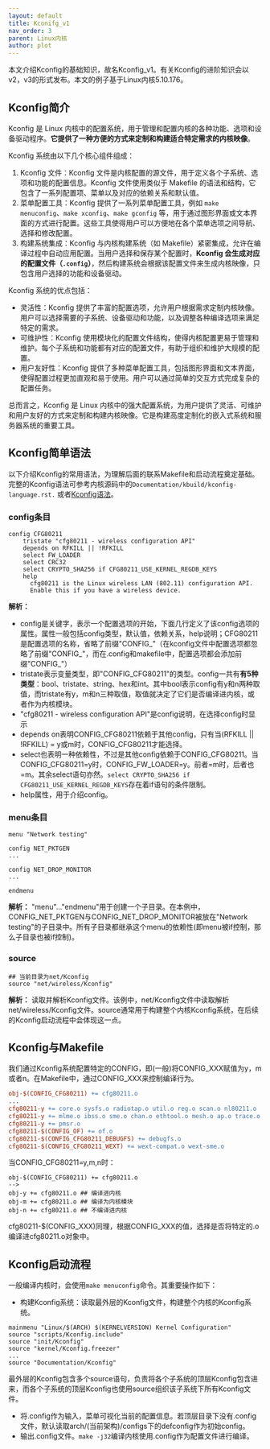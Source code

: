 ```yaml
---
layout: default
title: Kconifg_v1
nav_order: 3
parent: Linux内核
author: plot
---
```


本文介绍Kconfig的基础知识，故名Kconfig_v1。有关Kconfig的进阶知识会以v2，v3的形式发布。本文的例子基于Linux内核5.10.176。

## Kconfig简介

Kconfig 是 Linux 内核中的配置系统，用于管理和配置内核的各种功能、选项和设备驱动程序。**它提供了一种方便的方式来定制和构建适合特定需求的内核映像**。

Kconfig 系统由以下几个核心组件组成：

1. Kconfig 文件：Kconfig 文件是内核配置的源文件，用于定义各个子系统、选项和功能的配置信息。Kconfig 文件使用类似于 Makefile 的语法和结构，它包含了一系列配置项、菜单以及对应的依赖关系和默认值。
2. 菜单配置工具：Kconfig 提供了一系列菜单配置工具，例如 `make menuconfig`、`make xconfig`、`make gconfig` 等，用于通过图形界面或文本界面的方式进行配置。这些工具使得用户可以方便地在各个菜单选项之间导航、选择和修改配置。
3. 构建系统集成：Kconfig 与内核构建系统（如 Makefile）紧密集成，允许在编译过程中自动应用配置。当用户选择和保存某个配置时，**Kconfig 会生成对应的配置文件（`.config`）**，然后构建系统会根据该配置文件来生成内核映像，只包含用户选择的功能和设备驱动。

Kconfig 系统的优点包括：

- 灵活性：Kconfig 提供了丰富的配置选项，允许用户根据需求定制内核映像。用户可以选择需要的子系统、设备驱动和功能，以及调整各种编译选项来满足特定的需求。
- 可维护性：Kconfig 使用模块化的配置文件结构，使得内核配置更易于管理和维护。每个子系统和功能都有对应的配置文件，有助于组织和维护大规模的配置。
- 用户友好性：Kconfig 提供了多种菜单配置工具，包括图形界面和文本界面，使得配置过程更加直观和易于使用。用户可以通过简单的交互方式完成复杂的配置任务。

总而言之，Kconfig 是 Linux 内核中的强大配置系统，为用户提供了灵活、可维护和用户友好的方式来定制和构建内核映像。它是构建高度定制化的嵌入式系统和服务器系统的重要工具。

## Kconfig简单语法

以下介绍Kconfig的常用语法，为理解后面的联系Makefile和启动流程奠定基础。完整的Kconfig语法可参考内核源码中的`Documentation/kbuild/kconfig-language.rst.` 或者[Kconfig语法](https://docs.kernel.org/kbuild/kconfig-language.html)。

### config条目

```kconfig
config CFG80211
    tristate "cfg80211 - wireless configuration API"
    depends on RFKILL || !RFKILL
    select FW_LOADER
    select CRC32
    select CRYPTO_SHA256 if CFG80211_USE_KERNEL_REGDB_KEYS
    help
      cfg80211 is the Linux wireless LAN (802.11) configuration API.
      Enable this if you have a wireless device.
```
**解析：**
* config是关键字，表示一个配置选项的开始，下面几行定义了该config选项的属性。属性一般包括config类型，默认值，依赖关系，help说明；CFG80211是配置选项的名称，省略了前缀"CONFIG\_"（在kconfig文件中配置选项都忽略了前缀"CONFIG_"，而在.config和makefile中，配置选项都会添加前缀"CONFIG\_"）
* tristate表示变量类型，即"CONFIG_CFG80211"的类型。config一共有**有5种类型**：bool、tristate、string、hex和int。其中bool表示config有y和n两种取值，而tristate有y，m和n三种取值，取值就决定了它们是否编译进内核，或者作为内核模块。
* "cfg80211 - wireless configuration API"是config说明，在选择config时显示
* depends on表明CONFIG_CFG80211依赖于其他config，只有当(RFKILL || !RFKILL) = y或m时，CONFIG_CFG80211才能选择。
* select也表明一种依赖性，不过是其他config依赖于CONFIG_CFG80211。当CONFIG_CFG80211=y时，CONFIG_FW_LOADER=y。前者=m时，后者也=m。其余select语句亦然。`select CRYPTO_SHA256 if CFG80211_USE_KERNEL_REGDB_KEYS`存在着if语句的条件限制。
* help属性，用于介绍config。

### menu条目

```kconfig
menu "Network testing"

config NET_PKTGEN
...

config NET_DROP_MONITOR
...

endmenu
```

**解析：**
"menu"..."endmenu"用于创建一个子目录。在本例中，CONFIG_NET_PKTGEN与CONFIG_NET_DROP_MONITOR被放在"Network testing"的子目录中。所有子目录都继承这个menu的依赖性(即menu被if控制，那么子目录也被if控制)。

### source

```kconfig
## 当前目录为net/Kconfig
source "net/wireless/Kconfig"
```
**解析：**
读取并解析Kconfig文件。该例中，net/Kconfig文件中读取解析net/wireless/Kconfig文件。source通常用于构建整个内核Kconfig系统，在后续的Kconfig启动流程中会体现这一点。

## Kconfig与Makefile

我们通过Kconfig系统配置特定的CONFIG，即(一般)将CONFIG_XXX赋值为y，m或者n。在Makefile中，通过CONFIG_XXX来控制编译行为。

```Makefile
obj-$(CONFIG_CFG80211) += cfg80211.o
...
cfg80211-y += core.o sysfs.o radiotap.o util.o reg.o scan.o nl80211.o
cfg80211-y += mlme.o ibss.o sme.o chan.o ethtool.o mesh.o ap.o trace.o ocb.o
cfg80211-y += pmsr.o
cfg80211-$(CONFIG_OF) += of.o
cfg80211-$(CONFIG_CFG80211_DEBUGFS) += debugfs.o
cfg80211-$(CONFIG_CFG80211_WEXT) += wext-compat.o wext-sme.o
```

当CONFIG_CFG80211=y,m,n时：
```
obj-$(CONFIG_CFG80211) += cfg80211.o
-->
obj-y += cfg80211.o ## 编译进内核
obj-m += cfg80211.o ## 编译为内核模块
obj-n += cfg80211.o ## 不编译进内核
```

cfg80211-$(CONFIG_XXX)同理，根据CONFIG_XXX的值，选择是否将特定的.o编译进cfg80211.o对象中。
## Kconfig启动流程

一般编译内核时，会使用`make menuconfig`命令。其重要操作如下：

* 构建Kconfig系统：读取最外层的Kconfig文件，构建整个内核的Kconfig系统。

```kconfig
mainmenu "Linux/$(ARCH) $(KERNELVERSION) Kernel Configuration"
source "scripts/Kconfig.include"
source "init/Kconfig"
source "kernel/Kconfig.freezer"
...
source "Documentation/Kconfig"
```

最外层的Kconfig包含多个source语句，负责将各个子系统的顶层Kconfig包含进来，而各个子系统的顶层Kconfig也使用source组织该子系统下所有Kconfig文件。

* 将.config作为输入，菜单可视化当前的配置信息。若顶层目录下没有.config文件，默认读取arch/(当前架构)/configs下的defconfig作为初始config。
* 输出.config文件。`make -j32`编译内核使用.config作为配置文件进行编译。

